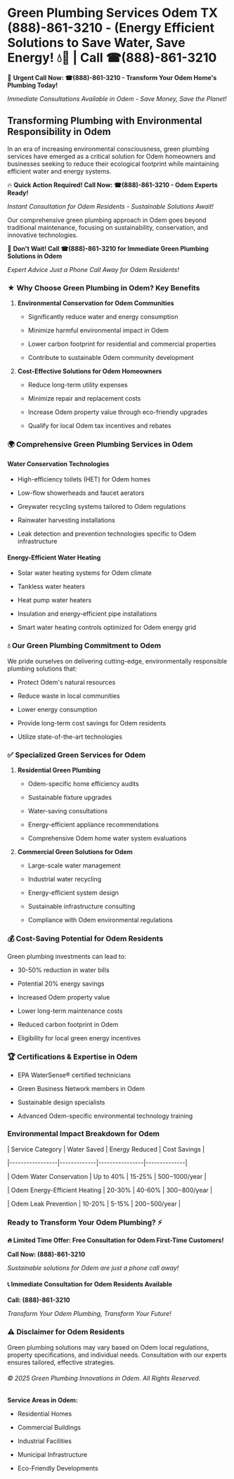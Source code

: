 # Green Plumbing Services Odem TX (888)-861-3210 - (Energy Efficient Solutions to Save Water, Save Energy! 💧🌿 | Call ☎(888)-861-3210

🚨 **Urgent Call Now: ☎(888)-861-3210 - Transform Your Odem Home's Plumbing Today!**
*Immediate Consultations Available in Odem - Save Money, Save the Planet!*

## Transforming Plumbing with Environmental Responsibility in Odem

In an era of increasing environmental consciousness, green plumbing services have emerged as a critical solution for Odem homeowners and businesses seeking to reduce their ecological footprint while maintaining efficient water and energy systems. 

🔥 **Quick Action Required! Call Now: ☎(888)-861-3210 - Odem Experts Ready!**
*Instant Consultation for Odem Residents - Sustainable Solutions Await!*

Our comprehensive green plumbing approach in Odem goes beyond traditional maintenance, focusing on sustainability, conservation, and innovative technologies.

🚨 **Don't Wait! Call ☎(888)-861-3210 for Immediate Green Plumbing Solutions in Odem**
*Expert Advice Just a Phone Call Away for Odem Residents!*

### ★ Why Choose Green Plumbing in Odem? Key Benefits

1. **Environmental Conservation for Odem Communities** 
   - Significantly reduce water and energy consumption
   - Minimize harmful environmental impact in Odem
   - Lower carbon footprint for residential and commercial properties
   - Contribute to sustainable Odem community development

2. **Cost-Effective Solutions for Odem Homeowners** 
   - Reduce long-term utility expenses
   - Minimize repair and replacement costs
   - Increase Odem property value through eco-friendly upgrades
   - Qualify for local Odem tax incentives and rebates

### 🌍 Comprehensive Green Plumbing Services in Odem

#### Water Conservation Technologies
- High-efficiency toilets (HET) for Odem homes
- Low-flow showerheads and faucet aerators
- Greywater recycling systems tailored to Odem regulations
- Rainwater harvesting installations
- Leak detection and prevention technologies specific to Odem infrastructure

#### Energy-Efficient Water Heating
- Solar water heating systems for Odem climate
- Tankless water heaters
- Heat pump water heaters
- Insulation and energy-efficient pipe installations
- Smart water heating controls optimized for Odem energy grid

### 💧 Our Green Plumbing Commitment to Odem

We pride ourselves on delivering cutting-edge, environmentally responsible plumbing solutions that:
- Protect Odem's natural resources
- Reduce waste in local communities
- Lower energy consumption
- Provide long-term cost savings for Odem residents
- Utilize state-of-the-art technologies

### ✅ Specialized Green Services for Odem

1. **Residential Green Plumbing**
   - Odem-specific home efficiency audits
   - Sustainable fixture upgrades
   - Water-saving consultations
   - Energy-efficient appliance recommendations
   - Comprehensive Odem home water system evaluations

2. **Commercial Green Solutions for Odem**
   - Large-scale water management
   - Industrial water recycling
   - Energy-efficient system design
   - Sustainable infrastructure consulting
   - Compliance with Odem environmental regulations

### 💰 Cost-Saving Potential for Odem Residents

Green plumbing investments can lead to:
- 30-50% reduction in water bills
- Potential 20% energy savings
- Increased Odem property value
- Lower long-term maintenance costs
- Reduced carbon footprint in Odem
- Eligibility for local green energy incentives

### 🏆 Certifications & Expertise in Odem

- EPA WaterSense® certified technicians
- Green Business Network members in Odem
- Sustainable design specialists
- Advanced Odem-specific environmental technology training

### Environmental Impact Breakdown for Odem

| Service Category | Water Saved | Energy Reduced | Cost Savings |
|-----------------|-------------|----------------|--------------|
| Odem Water Conservation | Up to 40% | 15-25% | $500-$1000/year |
| Odem Energy-Efficient Heating | 20-30% | 40-60% | $300-$800/year |
| Odem Leak Prevention | 10-20% | 5-15% | $200-$500/year |

### Ready to Transform Your Odem Plumbing? ⚡

**🔥 Limited Time Offer: Free Consultation for Odem First-Time Customers!**

**Call Now: (888)-861-3210**
*Sustainable solutions for Odem are just a phone call away!*

#### 📞 Immediate Consultation for Odem Residents Available

**Call: (888)-861-3210**
*Transform Your Odem Plumbing, Transform Your Future!*

### ⚠️ Disclaimer for Odem Residents

Green plumbing solutions may vary based on Odem local regulations, property specifications, and individual needs. Consultation with our experts ensures tailored, effective strategies.

###### © 2025 Green Plumbing Innovations in Odem. All Rights Reserved.

**Service Areas in Odem:** 
- Residential Homes
- Commercial Buildings
- Industrial Facilities
- Municipal Infrastructure
- Eco-Friendly Developments